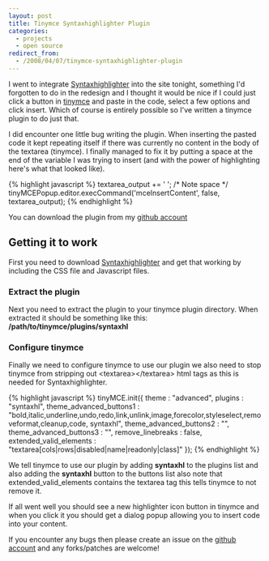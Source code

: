 ```yaml
---
layout: post
title: Tinymce Syntaxhighlighter Plugin
categories:
  - projects
  - open source
redirect_from:
  - /2008/04/07/tinymce-syntaxhighlighter-plugin
---
```

I went to integrate [Syntaxhighlighter](http://code.google.com/p/syntaxhighlighter/) into the site tonight, something I'd forgotten to do in the redesign and I thought it would be nice if I could just click a button in [tinymce](http://tinymce.moxiecode.com/) and paste in the code, select a few options and click insert. Which of course is entirely possible so I've written a tinymce plugin to do just that.

I did encounter one little bug writing the plugin. When inserting the pasted code it kept repeating itself if there was currently no content in the body of the textarea (tinymce). I finally managed to fix it by putting a space at the end of the variable I was trying to insert (and with the power of highlighting here's what that looked like).

{% highlight javascript %}
textarea_output += '</textarea> '; /* Note space */
tinyMCEPopup.editor.execCommand('mceInsertContent', false, textarea_output);
{% endhighlight %}

You can download the plugin from my [github account](http://github.com/RichGuk/syntaxhl/tree/master)

## Getting it to work
First you need to download [Syntaxhighlighter](http://code.google.com/p/syntaxhighlighter/) and get that working by including the CSS file and Javascript files.

### Extract the plugin
Next you need to extract the plugin to your tinymce plugin directory. When extracted it should be something like this:
**/path/to/tinymce/plugins/syntaxhl**

### Configure tinymce
Finally we need to configure tinymce to use our plugin we also need to stop tinymce from stripping out &lt;textarea&gt;&lt;/textarea&gt; html tags as this is needed for Syntaxhighlighter.

{% highlight javascript %}
tinyMCE.init({
  theme : "advanced",
  plugins : "syntaxhl",
  theme_advanced_buttons1 : "bold,italic,underline,undo,redo,link,unlink,image,forecolor,styleselect,removeformat,cleanup,code, syntaxhl",
  theme_advanced_buttons2 : "",
  theme_advanced_buttons3 : "",
  remove_linebreaks : false,
  extended_valid_elements : "textarea[cols|rows|disabled|name|readonly|class]"
});
{% endhighlight %}

We tell tinymce to use our plugin by adding **syntaxhl** to the plugins list and also adding the **syntaxhl** button to the buttons list also note that extended_valid_elements contains the textarea tag this tells tinymce to not remove it.

If all went well you should see a new highlighter icon button in tinymce and when you click it you should get a dialog popup allowing you to insert code into your content.

If you encounter any bugs then please create an issue on the [github account](http://github.com/RichGuk/syntaxhl/tree/master) and any forks/patches are welcome!
